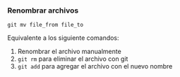 ### Renombrar archivos
```
git mv file_from file_to
```
Equivalente a los siguiente comandos:

1. Renombrar el archivo manualmente
2. `git rm` para eliminar el archivo con git
3. `git add` para agregar el archivo con el nuevo nombre
